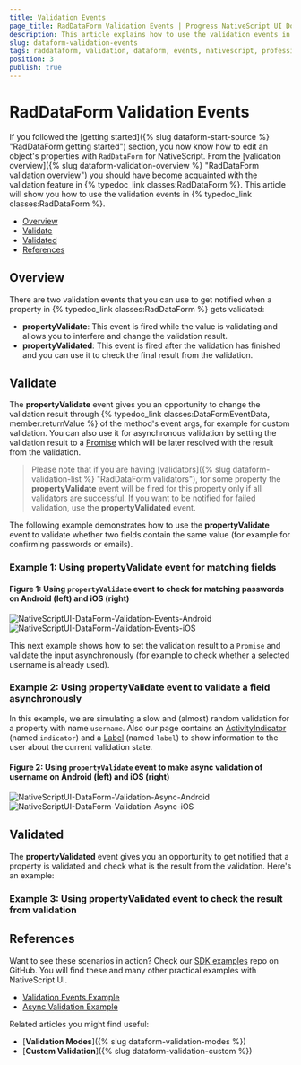 ```yaml
---
title: Validation Events
page_title: RadDataForm Validation Events | Progress NativeScript UI Documentation
description: This article explains how to use the validation events in RadDataForm for NativeScript.
slug: dataform-validation-events
tags: raddataform, validation, dataform, events, nativescript, professional, ui
position: 3
publish: true
---
```


# RadDataForm Validation Events

If you followed the [getting started]({% slug dataform-start-source %} "RadDataForm getting started") section, you now know how to edit an object's properties with `RadDataForm` for NativeScript. From the [validation overview]({% slug dataform-validation-overview %} "RadDataForm validation overview") you should have become acquainted with the validation feature in {% typedoc_link classes:RadDataForm %}. This article will show you how to use the validation events in {% typedoc_link classes:RadDataForm %}.

* [Overview](#overview)
* [Validate](#validate)
* [Validated](#validated)
* [References](#references)

## Overview

There are two validation events that you can use to get notified when a property in {% typedoc_link classes:RadDataForm %} gets validated:

* **propertyValidate**: This event is fired while the value is validating and allows you to interfere and change the validation result.
* **propertyValidated**: This event is fired after the validation has finished and you can use it to check the final result from the validation.

## Validate

The **propertyValidate** event gives you an opportunity to change the validation result through {% typedoc_link classes:DataFormEventData, member:returnValue %} of the method's event args, for example for custom validation. You can also use it for asynchronous validation by setting the validation result to a <a href="https://developer.mozilla.org/en-US/docs/Web/JavaScript/Reference/Global_Objects/Promise" target="_blank">Promise</a> which will be later resolved with the result from the validation.

> Please note that if you are having [validators]({% slug dataform-validation-list %} "RadDataForm validators"), for some property the **propertyValidate** event will be fired for this property only if all validators are successful. If you want to be notified for failed validation, use the **propertyValidated** event.

The following example demonstrates how to use the **propertyValidate** event to validate whether two fields contain the same value (for example for confirming passwords or emails).

### Example 1: Using propertyValidate event for matching fields

<snippet id='dataform-property-validate-event'/>

#### Figure 1: Using `propertyValidate` event to check for matching passwords on Android (left) and iOS (right)

![NativeScriptUI-DataForm-Validation-Events-Android](../../../img/ns_ui/dataform-validation-events-01-android.png "Validation Events in DataForm in Android") ![NativeScriptUI-DataForm-Validation-Events-iOS](../../../img/ns_ui/dataform-validation-events-01-ios.png "Validation Events in DataForm in iOS")

This next example shows how to set the validation result to a `Promise` and validate the input asynchronously (for example to check whether a selected username is already used).

### Example 2: Using propertyValidate event to validate a field asynchronously

<snippet id='dataform-property-validate-async'/>

In this example, we are simulating a slow and (almost) random validation for a property with name `username`. Also our page contains an <a href="https://docs.nativescript.org/cookbook/ui/activity-indicator" target="_blank">ActivityIndicator</a> (named `indicator`) and a <a href="https://docs.nativescript.org/cookbook/ui/label" target="_blank">Label</a> (named `label`) to show information to the user about the current validation state.

#### Figure 2: Using `propertyValidate` event to make async validation of username on Android (left) and iOS (right)

![NativeScriptUI-DataForm-Validation-Async-Android](../../../img/ns_ui/dataform-validation-events-02-android.png "Async Validation in DataForm in Android") ![NativeScriptUI-DataForm-Validation-Async-iOS](../../../img/ns_ui/dataform-validation-events-02-ios.png "Async Validation in DataForm in iOS")

## Validated

The **propertyValidated** event gives you an opportunity to get notified that a property is validated and check what is the result from the validation. Here's an example:

### Example 3: Using propertyValidated event to check the result from validation

<snippet id='dataform-property-validated'/>

## References

Want to see these scenarios in action?
Check our [SDK examples](https://github.com/NativeScript/nativescript-ui-samples) repo on GitHub. You will find these and many other practical examples with NativeScript UI.

* [Validation Events Example](https://github.com/NativeScript/nativescript-ui-samples/tree/master/dataform/app/examples/validation/validation-events)
* [Async Validation Example](https://github.com/NativeScript/nativescript-ui-samples/tree/master/dataform/app/examples/validation/async-validation)

Related articles you might find useful:

* [**Validation Modes**]({% slug dataform-validation-modes %})
* [**Custom Validation**]({% slug dataform-validation-custom %})
